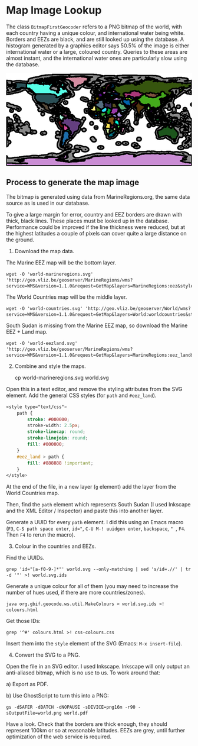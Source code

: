 Map Image Lookup
================

The class `BitmapFirstGeocoder` refers to a PNG bitmap of the world, with each country having a unique colour, and international water being white.  Borders and EEZs are black, and are still looked up using the database.  A histogram generated by a graphics editor says 50.5% of the image is either international water or a large, coloured country.  Queries to these areas are almost instant, and the international water ones are particularly slow using the database.

![PNG map cache](src/main/resources/org/gbif/geocode/ws/resource/world.png)

## Process to generate the map image

The bitmap is generated using data from MarineRegions.org, the same data source as is used in our database.

To give a large margin for error, country and EEZ borders are drawn with thick, black lines.  These places must be looked up in the database.  Performance could be improved if the line thickness were reduced, but at the highest latitudes a couple of pixels can cover quite a large distance on the ground.

1. Download the map data.

The Marine EEZ map will be the bottom layer.

    wget -O 'world-marineregions.svg' 'http://geo.vliz.be/geoserver/MarineRegions/wms?service=WMS&version=1.1.0&request=GetMap&layers=MarineRegions:eez&styles=&bbox=-180,-90,180,90&width=800&height=400&srs=EPSG:4326&format=image%2Fsvg'

The World Countries map will be the middle layer.

    wget -O 'world-countries.svg' 'http://geo.vliz.be/geoserver/World/wms?service=WMS&version=1.1.0&request=GetMap&layers=World:worldcountries&styles=&bbox=-180.0,-90.0,180.0,90&width=800&height=400&srs=EPSG:4326&format=image%2Fsvg'

South Sudan is missing from the Marine EEZ map, so download the Marine EEZ + Land map.

    wget -O 'world-eezland.svg' 'http://geo.vliz.be/geoserver/MarineRegions/wms?service=WMS&version=1.1.0&request=GetMap&layers=MarineRegions:eez_land&styles=&bbox=-180,-90,180,90&width=800&height=400&srs=EPSG:4326&format=image%2Fsvg'

2. Combine and style the maps.

    cp world-marineregions.svg world.svg

Open this in a text editor, and remove the styling attributes from the SVG element.  Add the general CSS styles (for `path` and `#eez_land`).

````css
<style type="text/css">
    path {
        stroke: #000000;
        stroke-width: 2.5px;
        stroke-linecap: round;
        stroke-linejoin: round;
        fill: #000000;
    }
    #eez_land > path {
        fill: #888888 !important;
    }
</style>
````

At the end of the file, in a new layer (`g` element) add the layer from the World Countries map.

Then, find the `path` element which represents South Sudan (I used Inkscape and the XML Editor / Inspector) and paste this into another layer.

Generate a UUID for every `path` element.  I did this using an Emacs macro (`F3`, `C-S path space enter`, `id="`, `C-U M-! uuidgen enter`, `backspace`, `" `, `F4`. Then `F4` to rerun the macro).

3. Colour in the countries and EEZs.

Find the UUIDs.

    grep 'id="[a-f0-9-]*"' world.svg --only-matching | sed 's/id=.//' | tr -d '"' >! world.svg.ids

Generate a unique colour for all of them (you may need to increase the number of hues used, if there are more countries/zones).

    java org.gbif.geocode.ws.util.MakeColours < world.svg.ids >! colours.html

Get those IDs:

    grep '^#' colours.html >! css-colours.css

Insert them into the `style` element of the SVG (Emacs: `M-x insert-file`).

4. Convert the SVG to a PNG.

Open the file in an SVG editor.  I used Inkscape.  Inkscape will only output an anti-aliased bitmap, which is no use to us.  To work around that:

a) Export as PDF.

b) Use GhostScript to turn this into a PNG:

    gs -dSAFER -dBATCH -dNOPAUSE -sDEVICE=png16m -r90 -sOutputFile=world.png world.pdf

Have a look.  Check that the borders are thick enough, they should represent 100km or so at reasonable latitudes.  EEZs are grey, until further optimization of the web service is required.
